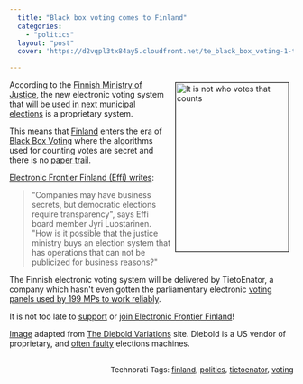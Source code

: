 ```yaml
---
  title: "Black box voting comes to Finland"
  categories: 
    - "politics"
  layout: "post"
  cover: 'https://d2vqpl3tx84ay5.cloudfront.net/te_black_box_voting-1-tm.jpg'

---
```

<p>
<a href="https://d2vqpl3tx84ay5.cloudfront.net/te_black_box_voting-1.jpg"><img src="https://d2vqpl3tx84ay5.cloudfront.net/te_black_box_voting-1-tm.jpg" height="299" width="200" border="1" align="right" hspace="8" vspace="4" alt="It is not who votes that counts" title="It is not who votes that counts" /></a>
</p><p>
According to the <a href="http://www.om.fi/">Finnish Ministry of Justice</a>, the new electronic voting system that <a href="http://www.tietoenator.fi/default.asp?path=1,93,16080,210,9278,27901">will be used in next municipal elections</a> is a proprietary system.
</p><p>
This means that <a href="http://en.wikipedia.org/wiki/Finland">Finland</a> enters the era of <a href="http://en.wikipedia.org/wiki/Black_Box_Voting">Black Box Voting</a> where the algorithms used for counting votes are secret and there is no <a href="http://en.wikipedia.org/wiki/Voter_Verified_Paper_Audit_Trail">paper trail</a>.
</p><p>
<a href="http://www.effi.org/julkaisut/tiedotteet/lehdistotiedote-2008-01-25.html">Electronic Frontier Finland (Effi) writes</a>:
</p><blockquote>
&quot;Companies may have business secrets, but democratic elections require transparency&quot;, says Effi board member Jyri Luostarinen. &quot;How is it possible that the justice ministry buys an election system that has operations that can not be publicized for business reasons?&quot;
</blockquote><p>
The Finnish electronic voting system will be delivered by TietoEnator, a company which hasn't even gotten the parliamentary electronic <a href="http://www.kasvi.org/index.php?id=3725">voting panels used by 199 MPs to work reliably</a>.
</p><p>
It is not too late to <a href="http://www.effi.org/yhdistys/kannatustuotteet/">support</a> or <a href="http://www.effi.org/yhdistys/liittyminen.html">join Electronic Frontier Finland</a>!
</p><p>
<a href="http://homepage.mac.com/rcareaga/diebold/big_die/diebold_1.jpg">Image</a> adapted from <a href="http://homepage.mac.com/rcareaga/diebold/adworks.htm">The Diebold Variations</a> site. Diebold is a US vendor of proprietary, and <a href="http://arstechnica.com/news.ars/post/20051222-5821.html">often faulty</a> elections machines.
</p><p style="text-align:right;">
<span style="font-size:10pt;">
<br />Technorati Tags: </span><span style="font-size:10pt;"><a href="http://www.technorati.com/tag/finland">finland</a></span><span style="font-size:10pt;">, </span><span style="font-size:10pt;"><a href="http://www.technorati.com/tag/politics">politics</a></span><span style="font-size:10pt;">, </span><span style="font-size:10pt;"><a href="http://www.technorati.com/tag/tietoenator">tietoenator</a></span><span style="font-size:10pt;">, </span><span style="font-size:10pt;"><a href="http://www.technorati.com/tag/voting">voting</a></span>
</p>
